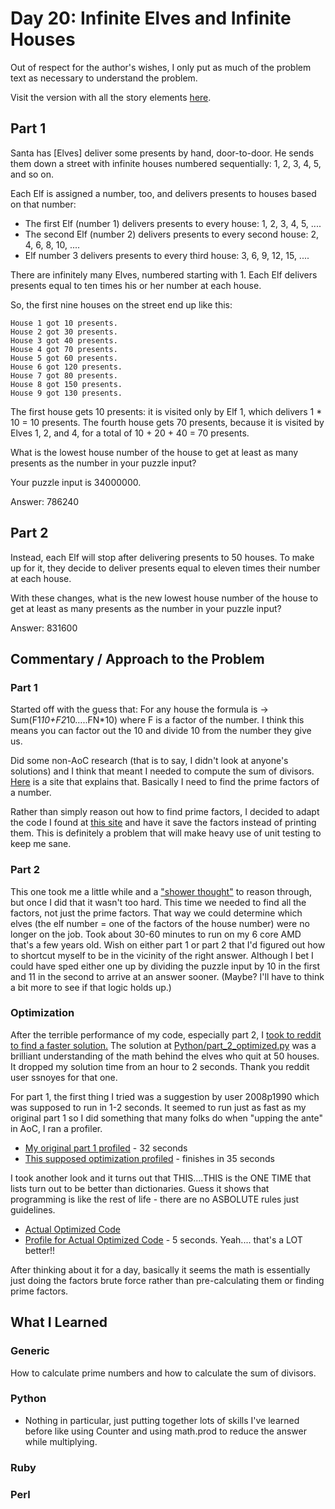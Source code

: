 # Day 20: Infinite Elves and Infinite Houses

Out of respect for the author's wishes, I only put as much of the problem text as necessary to understand the problem.

Visit the version with all the story elements [here](https://adventofcode.com/2015/day/20).

## Part 1
Santa has [Elves] deliver some presents by hand, door-to-door. He sends them down a street with infinite houses numbered sequentially: 1, 2, 3, 4, 5, and so on.

Each Elf is assigned a number, too, and delivers presents to houses based on that number:

- The first Elf (number 1) delivers presents to every house: 1, 2, 3, 4, 5, ....
- The second Elf (number 2) delivers presents to every second house: 2, 4, 6, 8, 10, ....
- Elf number 3 delivers presents to every third house: 3, 6, 9, 12, 15, ....

There are infinitely many Elves, numbered starting with 1. Each Elf delivers presents equal to ten times his or her number at each house.

So, the first nine houses on the street end up like this:

    House 1 got 10 presents.
    House 2 got 30 presents.
    House 3 got 40 presents.
    House 4 got 70 presents.
    House 5 got 60 presents.
    House 6 got 120 presents.
    House 7 got 80 presents.
    House 8 got 150 presents.
    House 9 got 130 presents.

The first house gets 10 presents: it is visited only by Elf 1, which delivers 1 * 10 = 10 presents. The fourth house gets 70 presents, because it is visited by Elves 1, 2, and 4, for a total of 10 + 20 + 40 = 70 presents.

What is the lowest house number of the house to get at least as many presents as the number in your puzzle input?

Your puzzle input is 34000000.

Answer: 786240

## Part 2
Instead, each Elf will stop after delivering presents to 50 houses. To make up for it, they decide to deliver presents equal to eleven times their number at each house.

With these changes, what is the new lowest house number of the house to get at least as many presents as the number in your puzzle input?

Answer: 831600

## Commentary / Approach to the Problem
### Part 1
Started off with the guess that: For any house the formula is -> Sum(F1*10+F2*10…..FN*10) where F is a factor of the number.  I think this means you can factor out the 10 and divide 10 from the number they give us. 

Did some non-AoC research (that is to say, I didn't look at anyone's solutions) and I think that meant I needed to compute the sum of divisors. [Here](https://mathschallenge.net/library/number/sum_of_divisors) is a site that explains that. Basically I need to find the prime factors of a number.

Rather than simply reason out how to find prime factors, I decided to adapt the code I found at [this site](https://www.geeksforgeeks.org/print-all-prime-factors-of-a-given-number/) and have it save the factors instead of printing them. This is definitely a problem that will make heavy use of unit testing to keep me sane. 
### Part 2
This one took me a little while and a ["shower thought"](https://www.urbandictionary.com/define.php?term=showerthought) to reason through, but once I did that it wasn't too hard. This time we needed to find all the factors, not just the prime factors. That way we could determine which elves (the elf number = one of the factors of the house number) were no longer on the job. Took about 30-60 minutes to run on my 6 core AMD that's a few years old. Wish on either part 1 or part 2 that I'd figured out how to shortcut myself to be in the vicinity of the right answer. Although I bet I could have sped either one up by dividing the puzzle input by 10 in the first and 11 in the second to arrive at an answer sooner. (Maybe? I'll have to think a bit more to see if that logic holds up.) 

### Optimization
After the terrible performance of my code, especially part 2, I [took to reddit to find a faster solution.](https://www.reddit.com/r/adventofcode/comments/po1zel/2015_day_20_there_must_be_a_more_efficient_way_to/?utm_source=share&utm_medium=web2x&context=3) The solution at [Python/part_2_optimized.py](https://github.com/djotaku/adventofcode/blob/77a4bf46514479adb7a37c39d243c1cb8c5480cd/2015/Day_20/Python/part_2_optimized.py) was a brilliant understanding of the math behind the elves who quit at 50 houses. It dropped my solution time from an hour to 2 seconds. Thank you reddit user ssnoyes for that one.

For part 1, the first thing I tried was a suggestion by user 2008p1990 which was supposed to run in 1-2 seconds. It seemed to run just as fast as my original part 1 so I did something that many folks do when "upping the ante" in AoC, I ran a profiler.  

- [My original part 1 profiled](https://github.com/djotaku/adventofcode/blob/d635b4b48b6eb638ee41b61748a344081cb31abb/2015/Day_20/Python/part_1_profile.txt) - 32 seconds
- [This supposed optimization profiled](https://github.com/djotaku/adventofcode/blob/c629d671305d44069888a8cb724d9a9278e229c7/2015/Day_20/Python/part_1_supposedly_optimized_profile.txt) - finishes in 35 seconds

I took another look and it turns out that THIS....THIS is the ONE TIME that lists turn out to be better than dictionaries. Guess it shows that programming is like the rest of life - there are no ASBOLUTE rules just guidelines.

- [Actual Optimized Code](https://github.com/djotaku/adventofcode/blob/f5f0fd4d15736b266a2688f1f9873a3abf5af7b5/2015/Day_20/Python/part_1_supposedly_optimized_list.py)
- [Profile for Actual Optimized Code](https://github.com/djotaku/adventofcode/blob/f5f0fd4d15736b266a2688f1f9873a3abf5af7b5/2015/Day_20/Python/part_1_supposedly_optimized_list.txt) - 5 seconds. Yeah.... that's a LOT better!!

After thinking about it for a day, basically it seems the math is essentially just doing the factors brute force rather than pre-calculating them or finding prime factors.



## What I Learned

### Generic
How to calculate prime numbers and how to calculate the sum of divisors. 

### Python
- Nothing in particular, just putting together lots of skills I've learned before like using Counter and using math.prod to reduce the answer while multiplying.
### Ruby

### Perl

